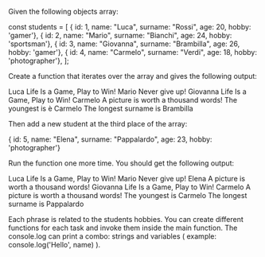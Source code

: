 Given the following objects array:

const students = [
{ id: 1, name: "Luca", surname: "Rossi", age: 20, hobby: 'gamer'},
{ id: 2, name: "Mario", surname: "Bianchi", age: 24, hobby: 'sportsman'},
{ id: 3, name: "Giovanna", surname: "Brambilla", age: 26, hobby: 'gamer'},
{ id: 4, name: "Carmelo", surname: "Verdi", age: 18, hobby: 'photographer'},
];

Create a function that iterates over the array and gives the following output:

Luca
Life Is a Game, Play to Win!
Mario
Never give up!
Giovanna
Life Is a Game, Play to Win!
Carmelo
A picture is worth a thousand words!
The youngest is è Carmelo
The longest surname is Brambilla

Then add a new student at the third place of the array:

{ id: 5, name: "Elena", surname: "Pappalardo", age: 23, hobby: 'photographer'}

Run the function one more time. You should get the following output:

Luca
Life Is a Game, Play to Win!
Mario
Never give up!
Elena
A picture is worth a thousand words!
Giovanna
Life Is a Game, Play to Win!
Carmelo
A picture is worth a thousand words!
The youngest is Carmelo
The longest surname is Pappalardo

Each phrase is related to the students hobbies.
You can create different functions for each task and invoke them inside the main function.
The console.log can print a combo: strings and variables ( example: console.log('Hello', name) ).
